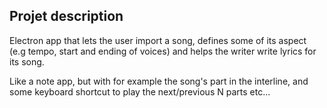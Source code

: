 ## Projet description
Electron app that lets the user import a song, defines some of its aspect (e.g tempo, start and ending of voices) and helps the writer write lyrics for its song.

Like a note app, but with for example the song's part in the interline, and some keyboard shortcut to play the next/previous N parts etc...